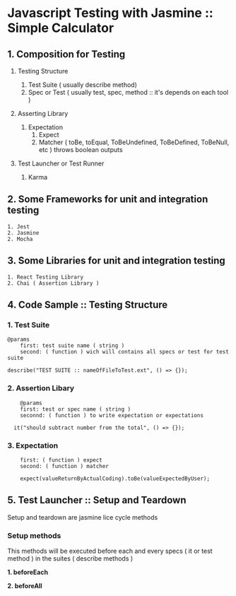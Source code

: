 # Javascript Testing with Jasmine :: Simple Calculator

## 1. Composition for Testing

1. Testing Structure
    1. Test Suite ( usually describe method)
    2. Spec or Test ( usually test, spec, method :: it's depends on each tool )

2. Asserting Library
    1. Expectation
        1. Expect
        2. Matcher ( toBe, toEqual, ToBeUndefined, ToBeDefined, ToBeNull, etc ) throws boolean outputs
3. Test Launcher or Test Runner
    1. Karma
## 2. Some Frameworks for unit and integration testing
    1. Jest 
    2. Jasmine
    2. Mocha 

## 3. Some Libraries for unit and integration testing
    1. React Testing Library
    2. Chai ( Assertion Library )

## 4. Code Sample :: Testing Structure
### 1. Test Suite
```
@params
    first: test suite name ( string )
    second: ( function ) wich will contains all specs or test for test suite

describe("TEST SUITE :: nameOfFileToTest.ext", () => {});

```
### 2. Assertion Libary
```
    @params
    first: test or spec name ( string )
    seconnd: ( function ) to write expectation or expectations

  it("should subtract number from the total", () => {});

```
### 3. Expectation
```
    first: ( function ) expect
    second: ( function ) matcher

    expect(valueReturnByActualCoding).toBe(valueExpectedByUser);

```

## 5. Test Launcher :: Setup and Teardown

Setup and teardown are jasmine lice cycle methods 

### Setup methods

This methods will be executed before each and every specs ( it or test method ) in the suites ( describe methods )

**1. beforeEach**

**2. beforeAll**

